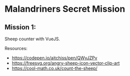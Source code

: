 # Malandriners Secret Mission

## Mission 1:

Sheep counter with VueJS.

Resources:

- https://codepen.io/aitchiss/pen/QWyJZPv
- https://freesvg.org/angry-sheep-icon-vector-clip-art
- https://cool-math.co.uk/count-the-sheep/
